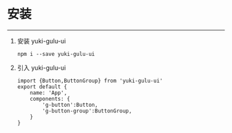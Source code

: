# 安装
---
1. 安装 yuki-gulu-ui
    ```
    npm i --save yuki-gulu-ui
    ```
2. 引入 yuki-gulu-ui
    ```
    import {Button,ButtonGroup} from 'yuki-gulu-ui'
    export default {
        name: 'App',
        components: {
            'g-button':Button,
            'g-button-group':ButtonGroup,
        }
    }
    ```